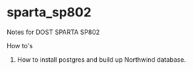 # sparta_sp802
Notes for DOST SPARTA SP802

How to's
1. How to install postgres and build up Northwind database.
